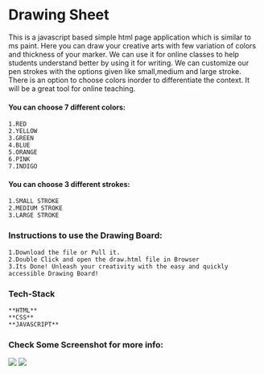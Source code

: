 # Drawing Sheet 

This is a javascript based simple html page application which is similar to ms paint. Here you can draw your creative arts with few variation of colors and thickness of your marker.
We can use it for online classes to help students understand better by using it for writing. We can customize our pen strokes with the options given like small,medium and large stroke.
There is an option to choose colors inorder to differentiate the context. It will be a great tool for online teaching.
<br>

#### You can choose 7 different colors:
    1.RED
    2.YELLOW
    3.GREEN
    4.BLUE
    5.ORANGE
    6.PINK
    7.INDIGO
#### You can choose 3 different strokes:
    1.SMALL STROKE
    2.MEDIUM STROKE
    3.LARGE STROKE
### Instructions to use the Drawing Board:
    1.Download the file or Pull it.
    2.Double Click and open the draw.html file in Browser
    3.Its Done! Unleash your creativity with the easy and quickly accessible Drawing Board!
    
### Tech-Stack
    **HTML**
    **CSS**
    **JAVASCRIPT**
    
### Check Some Screenshot for more info:
<img src="https://github.com/anshumyname/drawing-sheet/blob/master/img.jpg">
<img src="https://github.com/annu12340/drawing-sheet/blob/master/paint.png">
